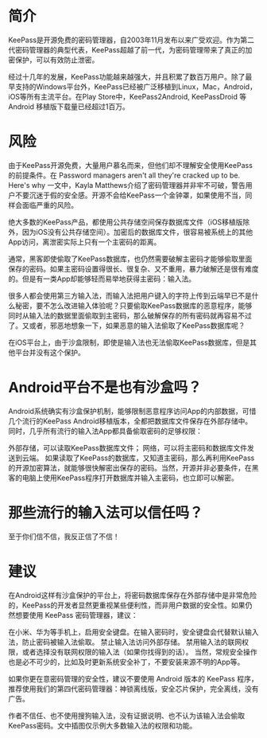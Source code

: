 # 简介
KeePass是开源免费的密码管理器，自2003年11月发布以来广受欢迎。作为第二代密码管理器的典型代表，KeePass超越了前一代，为密码管理带来了真正的加密保护，可以有效防止泄密。

经过十几年的发展，KeePass功能越来越强大，并且积累了数百万用户。除了最早支持的Windows平台外，KeePass已经被广泛移植到Linux，Mac，Android，iOS等所有主流平台。在Play Store中，KeePass2Android, KeePassDroid 等 Android 移植版下载量已经超过1百万。

# 风险
由于KeePass开源免费，大量用户慕名而来，但他们却不理解安全使用KeePass的前提条件。在 Password managers aren't all they're cracked up to be. Here's why 一文中，Kayla Matthews介绍了密码管理器并非牢不可破，警告用户不要沉迷于假的安全感。开源不会给KeePass一个金钟罩，如果使用不当，同样会面临严重的风险。

绝大多数的KeePass产品，都使用公共存储空间保存数据库文件（iOS移植版除外，因为iOS没有公共存储空间）。加密后的数据库文件，很容易被系统上的其他App访问，离泄密实际上只有一个主密码的距离。

通常，黑客即使偷取了KeePass数据库，也仍然需要破解主密码才能够偷取里面保存的密码。如果主密码设置得很长、很复杂、又不重用，暴力破解还是很有难度的。但是有一类App却能够轻而易举地获得主密码：输入法。

很多人都会使用第三方输入法，而输入法把用户键入的字符上传到云端早已不是什么秘密，要不怎么改进输入体验呢？只要偷取KeePass数据库的恶意程序，能够同时从输入法的数据里面偷取到主密码，那么破解保存的所有密码就再容易不过了。又或者，邪恶地想象一下，如果恶意的输入法偷取了KeePass数据库呢？

在iOS平台上，由于沙盒限制，即使是输入法也无法偷取KeePass数据库，但是其他平台并没有这个保护。

# Android平台不是也有沙盒吗？

Android系统确实有沙盒保护机制，能够限制恶意程序访问App的内部数据，可惜几个流行的KeePass Android移植版本，全都把数据库文件保存在外部存储中。同时，几乎所有流行的输入法App都具备偷取密码的足够权限：

外部存储，可以读取KeePass数据库文件；
网络，可以将主密码和数据库文件发送到云端。
如果读取了KeePass的数据库，又知道主密码，那么再利用KeePass的开源加密算法，就能够很快解密出保存的密码。当然，开源并非必要条件，在黑客的电脑上使用KeePass程序打开数据库并输入主密码，也立即可以解密。

# 那些流行的输入法可以信任吗？

至于你们信不信，我反正信了不信！

# 建议
在Android这样有沙盒保护的平台上，将密码数据库保存在外部存储中是非常危险的，KeePass的开发者显然更重视某些便利性，而非用户数据的安全性。如果仍然想要使用 KeePass 密码管理器，建议：

在小米、华为等手机上，启用安全键盘。在输入密码时，安全键盘会代替默认输入法，防止密码被输入法偷取。
禁止输入法访问外部存储。
禁用输入法的联网权限，或者选择没有联网权限的输入法（如果你找得到的话）。
当然，常规安全操作也是必不可少的，比如及时更新系统安全补丁，不要安装来源不明的App等。

如果你更在意密码管理的安全性，建议不要使用 Android 版本的 KeePass 程序，推荐使用我们的第四代密码管理器：神锁离线版，安全芯片保护，完全离线，没有广告。

作者不信任、也不使用搜狗输入法，没有证据说明、也不认为该输入法会偷取KeePass密码。文中插图仅示例大多数输入法的权限和功能。